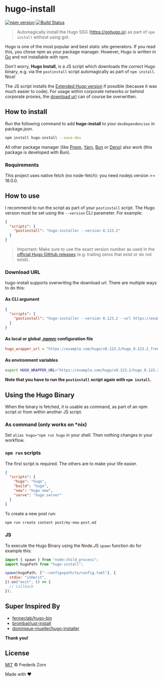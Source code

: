 # hugo-install

[![npm version](https://img.shields.io/npm/v/hugo-install?logo=npm&logoColor=fff&labelColor=000000)](https://www.npmjs.com/package/hugo-install)
[![Build Status](https://img.shields.io/github/actions/workflow/status/z0rrn/hugo-install/publish.yml?logo=github&logoColor=fff&labelColor=000000)](https://github.com/z0rrn/hugo-install/actions)

> Automagically install the Hugo SSG (<https://gohugo.io>) as part of `npm install` without using got.

Hugo is one of the most popular and best static site generators. If you read this, you chose npm as your package manager.
However, Hugo is written in [Go](https://go.dev) and not installable with npm.

Don't worry, **Hugo Install**, is a JS script which downloads the correct Hugo binary, e.g. via the `postinstall` script automagically as part of `npm install`. Nice!

The JS script installs the [Extended Hugo version](https://github.com/gohugoio/hugo/releases/tag/v0.43) if possible (because it was much easier to code).
For usage within corporate networks or behind corporate proxies, the [download url](#download-url) can of course be overwritten.

## How to install

Run the following command to add **hugo-install** to your `devDependencies` in package.json.

```sh
npm install hugo-install --save-dev
```

All other package manager (like [Pnpm](https://pnpm.io/), [Yarn](https://yarnpkg.com/), [Bun](https://bun.sh) or [Deno](https://deno.com)) also work (this package is developed with Bun).

### Requirements

This project uses native fetch (no node-fetch): you need nodejs version >= 18.0.0.

## How to use

I recommend to run the script as part of your `postinstall` script. The Hugo version must be set using the `--version` CLI parameter. For example:

<!-- prettier-ignore -->
```json
{
  "scripts": {
    "postinstall": "hugo-installer --version 0.123.2"
  }
}
```

> Important: Make sure to use the exact version number as used in the [official Hugo GitHub releases](https://github.com/gohugoio/hugo/releases) (e.g. trailing zeros that exist or do not exist).

### Download URL

hugo-install supports overwriting the download url. There are multiple ways to do this:

#### As CLI argument

<!-- prettier-ignore -->
```json
{
  "scripts": {
    "postinstall": "hugo-installer --version 0.123.2 --url https://example.com/hugo/v0.123.2/hugo_0.123.2_freebsd-amd64.tar.gz"
  }
}
```

#### As local or global [.npmrc](https://docs.npmjs.com/files/npmrc) configuration file

```ini
hugo_wrapper_url = "https://example.com/hugo/v0.123.2/hugo_0.123.2_freebsd-amd64.tar.gz"
```

#### As environment variables

```sh
export HUGO_WRAPPER_URL="https://example.com/hugo/v0.123.2/hugo_0.123.2_freebsd-amd64.tar.gz"
```

**Note that you have to run the `postinstall` script again with `npm install`.**

## Using the Hugo Binary

When the binary is fetched, it is usable as command, as part of an npm script or from within another JS script.

### As command (only works on \*nix)

Set `alias hugo="npm run hugo` in your shell. Then nothing changes in your workflow.

### `npm run` scripts

The first script is required. The others are to make your life easier.

<!-- prettier-ignore -->
```json
{
  "scripts": {
    "hugo": "hugo",
    "build": "hugo",
    "new": "hugo new",
    "serve": "hugo server"
  }
}
```

To create a new post run:

```sh
npm run create content post/my-new-post.md
```

### JS

To execute the Hugo Binary using the Node.JS `spawn` function do for example this:

<!-- prettier-ignore -->
```javascript
import { spawn } from "node:child_process";
import hugoPath from "hugo-install";

spawn(hugoPath, ["--config=path/to/config.toml"], {
  stdio: "inherit",
}).on("exit", () => {
  // Callback
});
```

## Super Inspired By

<!-- prettier-ignore -->
- [fenneclab/hugo-bin](https://github.com/fenneclab/hugo-bin)
- [brombal/just-install](https://github.com/brombal/just-install)
- [dominique-mueller/hugo-installer](https://github.com/dominique-mueller/hugo-installer)

**Thank you!**

## License

[MIT](LICENSE) © Frederik Zorn

Made with :heart:
